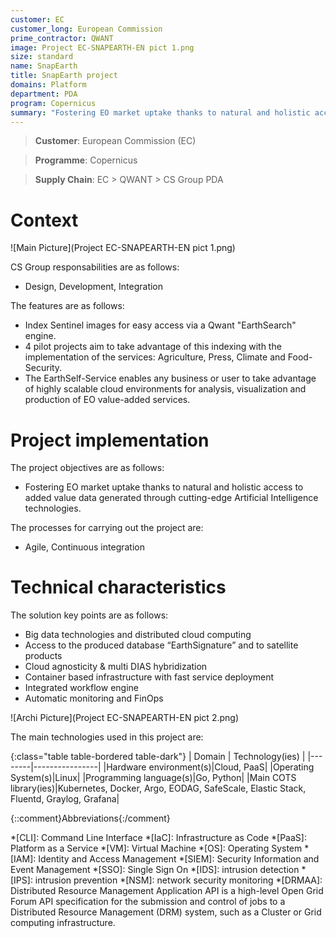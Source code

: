 ```yaml
---
customer: EC
customer_long: European Commission
prime_contractor: QWANT
image: Project EC-SNAPEARTH-EN pict 1.png
size: standard
name: SnapEarth
title: SnapEarth project
domains: Platform
department: PDA
program: Copernicus
summary: "Fostering EO market uptake thanks to natural and holistic access to added value data generated through cutting-edge Artificial Intelligence technologies."
---
```


> __Customer__\: European Commission (EC)

> __Programme__\: Copernicus

> __Supply Chain__\: EC > QWANT >  CS Group PDA


# Context


![Main Picture](Project EC-SNAPEARTH-EN pict 1.png)

CS Group responsabilities are as follows:
* Design, Development, Integration


The features are as follows:
* Index Sentinel images for easy access via a Qwant "EarthSearch" engine. 
* 4 pilot projects aim to take advantage of this indexing with the implementation of the services: Agriculture, Press, Climate and Food-Security. 
* The EarthSelf-Service enables any business or user to take advantage of highly scalable cloud environments for analysis, visualization and production of EO value-added services.

# Project implementation

The project objectives are as follows:
* Fostering EO market uptake thanks to natural and holistic access to added value data generated through cutting-edge Artificial Intelligence technologies.

The processes for carrying out the project are:
* Agile, Continuous integration

# Technical characteristics

The solution key points are as follows:
* Big data technologies and distributed cloud computing
* Access to the produced database “EarthSignature” and to satellite products
* Cloud agnosticity & multi DIAS hybridization
* Container based infrastructure with fast service deployment 
* Integrated workflow engine
* Automatic monitoring and FinOps

![Archi Picture](Project EC-SNAPEARTH-EN pict 2.png)

The main technologies used in this project are:

{:class="table table-bordered table-dark"}
| Domain | Technology(ies) |
|--------|----------------|
|Hardware environment(s)|Cloud, PaaS|
|Operating System(s)|Linux|
|Programming language(s)|Go, Python|
|Main COTS library(ies)|Kubernetes, Docker, Argo, EODAG, SafeScale, Elastic Stack, Fluentd, Graylog, Grafana|



{::comment}Abbreviations{:/comment}

*[CLI]: Command Line Interface
*[IaC]: Infrastructure as Code
*[PaaS]: Platform as a Service
*[VM]: Virtual Machine
*[OS]: Operating System
*[IAM]: Identity and Access Management
*[SIEM]: Security Information and Event Management
*[SSO]: Single Sign On
*[IDS]: intrusion detection
*[IPS]: intrusion prevention
*[NSM]: network security monitoring
*[DRMAA]: Distributed Resource Management Application API is a high-level Open Grid Forum API specification for the submission and control of jobs to a Distributed Resource Management (DRM) system, such as a Cluster or Grid computing infrastructure.
